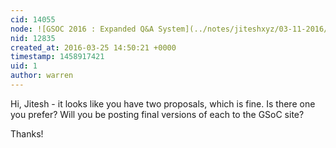 ```yaml
---
cid: 14055
node: ![GSOC 2016 : Expanded Q&A System](../notes/jiteshxyz/03-11-2016/gsoc-2016-expanded-q-a-system)
nid: 12835
created_at: 2016-03-25 14:50:21 +0000
timestamp: 1458917421
uid: 1
author: warren
---
```


Hi, Jitesh - it looks like you have two proposals, which is fine. Is there one you prefer? Will you be posting final versions of each to the GSoC site? 

Thanks!